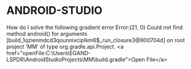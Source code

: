 # ANDROID-STUDIO
How do I solve the following gradient error   Error:(21, 0) Could not find method android() for arguments [build_1qzienmdcd3qounnivciplkm6$_run_closure3@900704d] on root project 'MM' of type org.gradle.api.Project. &lt;a href="openFile:C:\Users\EGAND-LSPDR\AndroidStudioProjects\MM\build.gradle">Open File&lt;/a>
